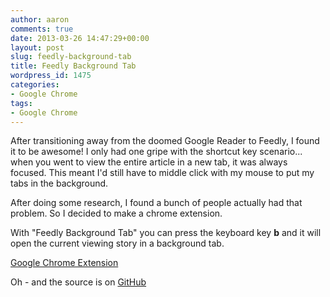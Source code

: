 ```yaml
---
author: aaron
comments: true
date: 2013-03-26 14:47:29+00:00
layout: post
slug: feedly-background-tab
title: Feedly Background Tab
wordpress_id: 1475
categories:
- Google Chrome
tags:
- Google Chrome
---
```


After transitioning away from the doomed Google Reader to Feedly, I found it to be awesome!  I only had one gripe with the shortcut key scenario... when you went to view the entire article in a new tab, it was always focused.  This meant I'd still have to middle click with my mouse to put my tabs in the background.

After doing some research, I found a bunch of people actually had that problem.  So I decided to make a chrome extension.

With "Feedly Background Tab" you can press the keyboard key **b** and it will open the current viewing story in a background tab.

[Google Chrome Extension](https://chrome.google.com/webstore/detail/feedly-background-tab/gjlijkhcebalcchkhgaiflaooghmoegk)

Oh - and the source is on [GitHub](https://github.com/aaronsaray/feedlybackgroundtab)
